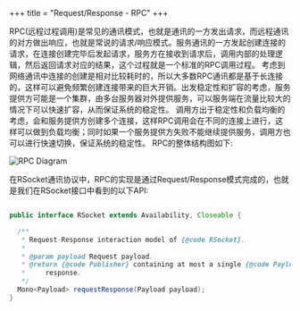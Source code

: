 +++
title = "Request/Response - RPC"
+++


RPC(远程过程调用)是常见的通讯模式，也就是通讯的一方发出请求，而远程通讯的对方做出响应，也就是常说的请求/响应模式。服务通讯的一方发起创建连接的请求，在连接创建完毕后发起请求，服务方在接收到请求后，调用内部的处理逻辑，然后返回请求对应的结果，这个过程就是一个标准的RPC调用过程。
考虑到网络通讯中连接的创建是相对比较耗时的，所以大多数RPC通讯都是基于长连接的，这样可以避免频繁创建连接带来的巨大开销。出发稳定性和扩容的考虑，服务提供方可能是一个集群，由多台服务器对外提供服务，可以服务端在流量比较大的情况下可以快速扩容，从而保证系统的稳定性。
调用方出于稳定性和负载均衡的考虑，会和服务提供方创建多个连接，这样RPC调用会在不同的连接上进行，这样可以做到负载均衡；同时如果一个服务提供方失败不能继续提供服务，调用方也可以进行快速切换，保证系统的稳定性。 RPC的整体结构图如下:

![RPC Diagram](/images/communication/rpc.png)


在RSocket通讯协议中，RPC的实现是通过Request/Response模式完成的，也就是我们在RSocket接口中看到的以下API:

```java

public interface RSocket extends Availability, Closeable {

  /**
   * Request-Response interaction model of {@code RSocket}.
   *
   * @param payload Request payload.
   * @return {@code Publisher} containing at most a single {@code Payload} representing the
   *     response.
   */
  Mono<Payload> requestResponse(Payload payload);
}

```
